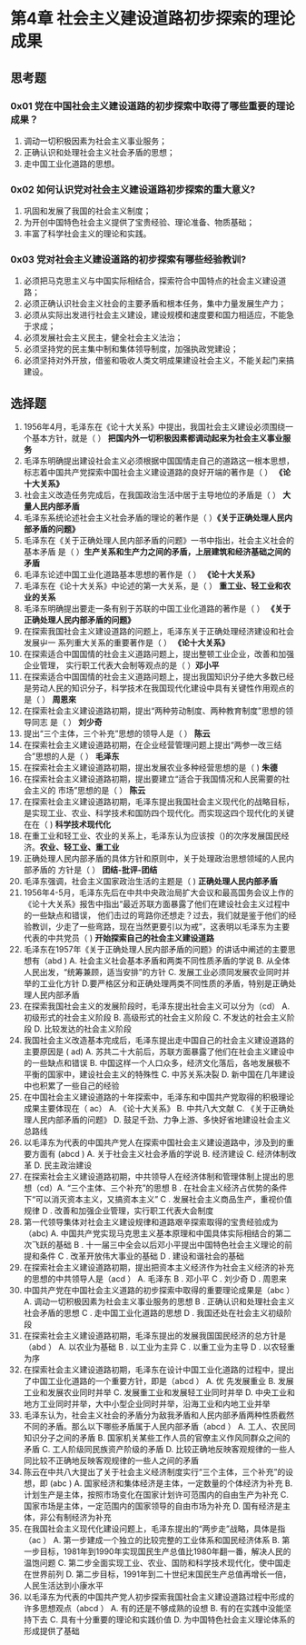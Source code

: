 # 第4章 社会主义建设道路初步探索的理论成果

## 思考题

### 0x01 党在中国社会主义建设道路的初步探索中取得了哪些重要的理论成果？

1. 调动一切积极因素为社会主义事业服务；
2. 正确认识和处理社会主义社会矛盾的思想；
3. 走中国工业化道路的思想。

### 0x02 如何认识党对社会主义建设道路初步探索的重大意义?

1. 巩固和发展了我国的社会主义制度；
2. 为开创中国特色社会主义提供了宝贵经验、理论准备、物质基础；
3. 丰富了科学社会主义的理论和实践。

### 0x03 党对社会主义建设道路的初步探索有哪些经验教训?

1. 必须把马克思主义与中国实际相结合，探索符合中国特点的社会主义建设道路；
2. 必须正确认识社会主义社会的主要矛盾和根本任务，集中力量发展生产力；
3. 必须从实际出发进行社会主义建设，建设规模和速度要和国力相适应，不能急于求成；
4. 必须发展社会主义民主，健全社会主义法治；
5. 必须坚持党的民主集中制和集体领导制度，加强执政党建设；
6. 必须坚持对外开放，借鉴和吸收人类文明成果建设社会主义，不能关起门来搞建设。

## 选择题

1. 1956年4月，毛泽东在《论十大关系》中提出，我国社会主义建设必须围绕一个基本方针，就是（ ）  **把国内外一切积极因素都调动起来为社会主义事业服务**
2. 毛泽东明确提出建设社会主义必须根据中国国情走自己的道路这一根本思想，标志着中国共产党探索中国社会主义建设道路的良好开端的著作是（ ）  **《论十大关系》**
3. 社会主义改造任务完成后，在我国政治生活中居于主导地位的矛盾是（ ） **大量人民内部矛盾**
4. 毛泽东系统论述社会主义社会矛盾的理论的著作是（ ）**《关于正确处理人民内部矛盾的问题》**
5. 毛泽东在《关于正确处理人民内部矛盾的问题》一书中指出，社会主义社会的基本矛盾 是（ ）**生产关系和生产力之间的矛盾，上层建筑和经济基础之间的矛盾**
6. 毛泽东论述中国工业化道路基本思想的著作是（ ） **《论十大关系》**
7. 毛泽东在《论十大关系》中论述的第一大关系，是（ ） **重工业、轻工业和农业的关系**
8. 毛泽东明确提出要走一条有别于苏联的中国工业化道路的著作是（ ） **《关于正确处理人民内部矛盾的问题》**
9. 在探索我国社会主义建设道路的问题上，毛泽东关于正确处理经济建设和社会发展屮一 系列重大关系的重要著作是（ ） **《论十大关系》**
10. 在探索适合中国国情的社会主义道路问题上，提出整顿工业企业，改善和加强企业管理， 实行职工代表大会制等观点的是（ ）**邓小平**
11. 在探索适合中国国情的社会主义道路问题上，提出我国知识分子绝大多数已经是劳动人民的知识分子，科学技术在我国现代化建设中具有关键性作用观点的是（ ） **周恩來**
12. 在探索社会主义建设道路初期，提出“两种劳动制度、两种教育制度”思想的领导同志 是（ ） **刘少奇**
13. 提出“三个主体，三个补充”思想的领导人是（ ） **陈云**
14. 在探索社会主义建设道路初期，在企业经营管理问题上提出“两参一改三结合”思想的人是（ ）  **毛泽东**
15. 在探索社会主义建设道路初期，提出发展农业多种经营思想的是（ \) **朱德**
16. 在探索社会主义建设道路初期，提出要建立“适合于我国情况和人民需要的社会主义的 市场”思想的是（ ） **陈云**
17. 在探索社会主义建设道路初期，毛泽东提出我国社会主义现代化的战略目标，是实现工业、农业、科学技术和国防四个现代化。而实现这四个现代化的关键在在（ \)  **科学技术现代化**
18. 在重工业和轻工业、农业的关系上，毛泽东认为应该按（\)的次序发展国民经济。**农业、轻工业、重工业**
19. 正确处理人民内部矛盾的具体方针和原则中，关于处理政治思想领域的人民内部矛盾的 方针是（ ） **团结-批评-团结**
20. 毛泽东强调，社会主义国家政治生活的主题是（ \) **正确处理人民内部矛盾**
21. 1956年4-5月，毛泽东先后在中共中央政治局扩大会议和最高国务会议上作的《论十大关系》报吿中指出“最近苏联方面暴露了他们在建设社会主义过程中的一些缺点和错误， 他们击过的弯路你还想走？过去，我们就是鉴于他们的经验教训，少走了一些弯路，现在当然更要引以为戒”，这表明以毛泽东为主要代表的中共党员（ \) **开始探索自己的社会主义建设道路**
22. 毛泽东在1957年《关于正确处理人民内部矛盾的问题》的讲话中阐述的主要思想有（abd \)  A. 社会主义社会基本矛盾和两类不同性质矛盾的学说 B. 从全体人民出发，“统筹兼顾，适当安排”的方针  C. 发展工业必须同发展农业同时并举的工业化方针 D.要严格区分和正确处理两类不同性质的矛盾，特别是正确处理人民内部矛盾
23. 在探索我国社会主义的发展阶段时，毛泽东提出社会主义可以分为（cd） A. 初级形式的社会主义阶段 B. 高级形式的社会主义阶段 C. 不发达的社会主义阶段 D. 比较发达的社会主义阶段
24. 我国社会主义改造基本完成后，毛泽东提出走中国自己的社会主义建设道路的主要原因是 \( ad\) A. 苏共二十大前后，苏联方面暴露了他们在社会主义建设中的一些缺点和错误 B. 中国这样一个人口众多，经济文化落后，各地发展极不平衡的国家中，建设社会主义的特殊性 C. 中苏关系决裂  D. 新中国在几年建设中也积累了一些自己的经验
25. 在中国社会主义建设道路的十年探索中，毛泽东和中国共产党取得的积极理论成果主要体现在（ ac） A. 《论十大关系》 B. 中共八大文献 C. 《关于正确处理人民内部矛盾的问题》 D. 鼓足千劲、力争上游、多快好省地建设社会主义总路线
26. 以毛泽东为代表的中国共产党人在探索中国社会主义建设道路中，涉及到的重要方面有 \(abcd \)  A. 关于社会主义社会矛盾的学说 B. 经济建设 C. 经济体制改革 D. 民主政治建设 
27. 在探索社会主义建设道路初期，中共领导人在经济体制和管理体制上提出的思想（cd）A. “三个主体、三个补充”的思想 B . 在社会主义经济占优势的条件下“可以消灭资本主义，又搞资本主义” C . 发展社会主义商品生产，重视价值规律 D . 改善和加强企业管理，实行职工代表大会制度
28. 第一代领导集体对社会主义建设规律和道路艰辛探索取得的宝贵经验成为（abc\) A. 中国共产党实现马克思主义基本原理和中国具体实际相结合的第二次飞跃的基础 B . 十一届三中全会以后邓小平提出中国特色社会主义理论的前提和条件 C . 改革开放伟大事业的基础 D . 建设和谐社会的基础
29. 在探索社会主义建设道路初期，提出把资本主义经济作为社会主义经济的补充的思想的中共领导人是（acd ） A. 毛泽东 B . 邓小平 C . 刘少奇 D . 周恩来
30. 中国共产党在中国社会主义道路的初步探索中取得的重要理论成果是（abc ） A. 调动一切积极因素为社会主义事业服务的思想 B . 正确认识和处理社会主义社会矛盾的思想 C . 走中国工业化道路的思想 D . 我国还处在社会主义初级阶段
31. 在探索社会主义建设道路初期，毛泽东提出的发展我国国民经济的总方针是（abd ） A. 以农业为基础 B . 以工业为主异 C . 以重工业为主导 D . 以农轻重为序
32. 在探索社会主义建设道路初期，毛泽东在设计中国工业化道路的过程中，提出了中国工业化道路的一个重要方针，即是（abcd ） A. 优 先发展重业 B. 发展工业和发展农业同时并举 C. 发展重工业和发展轻工业同时并举 D. 中央工业和地方工业同时并举，大中小型企业同时并举，沿海工业和内地工业并举
33. 毛泽东认为，社会主义社会的矛盾分为敌我矛盾和人民内部矛盾两种性质截然不同的矛盾。那么以下哪些矛盾属于人民内部矛盾（abcd ） A. 工人、农民同知识分子之间的矛盾 B. 国家机关某些工作人员的官僚主义作风同群众之间的矛盾 C. 工人阶级同民族资产阶级的矛盾 D. 比较正确地反映客观规律的一些人同比较不正确地反映客观规律的一些人之间的矛盾
34. 陈云在中共八大提出了关于社会主义经济制度实行“三个主体，三个补充”的设想，即 \(abc \) A. 国家经济和集体经济是主体，一定数量的个体经济为补充 B. 计划生产是主体，按照市场变化在国家计划许可范围内的自由生产为补充 C. 国家市场是主体，一定范围内的国家领导的自由市场为补充 D. 国有经济是主体，非公有制经济为补充
35. 在我国社会主义现代化建设问题上，毛泽东提出的“两步走”战略，具体是指（ac ） A. 第一步建成一个独立的比较完整的工业体系和国民经济体系 B. 第一步目标，1981年到1990年实现国民生产总值比1980年翻一番，解决人民的温饱问题 C. 第二步全面实现工业、农业、国防和科学技术现代化，使中国走在世界前列 D. 第二步目标，1991年到二十世纪末国民生产总值再增长一倍，人民生活达到小康水平
36. 以毛泽东为代表的中国共产党人初步探索我国社会主义建设道路过程中形成的许多思想观点（abcd ） A. 有的还是不够成熟的设想 B. 有的在实践中没能坚持下去 C. 具有十分重要的理论和实践价值 D. 为中国特色社会主义理论体系的形成提供了基础

